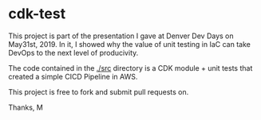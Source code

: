 # cdk-test

This project is part of the presentation I gave at Denver Dev Days on May31st, 2019. In it, I showed why the value of unit testing in IaC can take DevOps to the next level of producivity.

The code contained in the [./src](src/) directory is a CDK module + unit tests that created a simple CICD Pipeline in AWS.

This project is free to fork and submit pull requests on.

Thanks,
M
